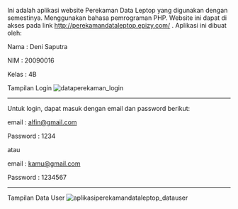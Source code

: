 Ini adalah aplikasi website Perekaman Data Leptop yang digunakan dengan semestinya. Menggunakan bahasa pemrograman PHP. Website ini dapat di akses pada link http://perekamandataleptop.epizy.com/ . Aplikasi ini dibuat oleh:

Nama  : Deni Saputra

NIM   : 20090016

Kelas : 4B


Tampilan Login
![dataperekaman_login](https://user-images.githubusercontent.com/71999780/168934000-cd335350-2c80-4950-9f04-86d29a145506.png)

----------------------------------------------------------------
Untuk login, dapat masuk dengan email dan password berikut:


email    : alfin@gmail.com

Password : 1234


atau

email    : kamu@gmail.com

Password : 1234567


----------------------------------------------------------------



Tampilan Data User
![aplikasiperekamandataleptop_datauser](https://user-images.githubusercontent.com/71999780/168934233-bfe75834-1044-45d1-a2a4-cfa2c586f6d3.jpeg)

